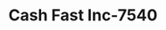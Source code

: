 ---
f_zip-code: 80501
f_state-code: CO
title: Cash Fast Inc-7540
f_phone: 303-678-7219
f_city-only: Longmont
f_address: 1723 Main Street Longmont
f_location-unique-id: '7540'
slug: cash-fast-inc-7540
updated-on: '2024-05-30T13:46:58.046Z'
created-on: '2024-05-30T13:36:59.803Z'
published-on: '2024-05-30T13:54:32.469Z'
f_city-state: cms/city/longmont-co.md
f_company: cms/company/cash-fast-inc.md
f_state: cms/state/colorado.md
layout: '[payday-loan].html'
tags: payday-loan
---